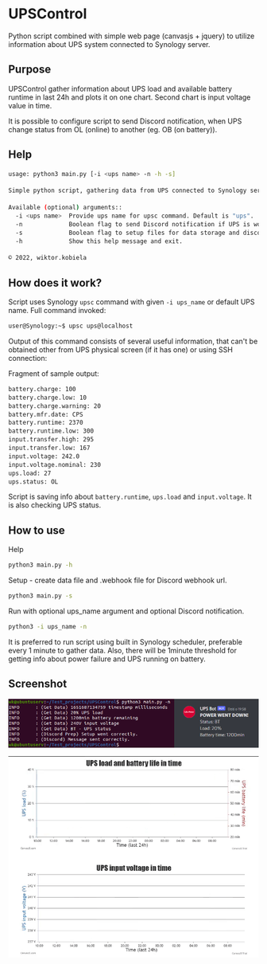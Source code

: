 # UPSControl

Python script combined with simple web page (canvasjs + jquery) to utilize information 
about UPS system connected to Synology server.

## Purpose

UPSControl gather information about UPS load and available battery runtime in last 24h
and plots it on one chart. Second chart is input voltage value in time. 

It is possible to configure script to send Discord notification, when 
UPS change status from OL (online) to another (eg. OB (on battery)).

## Help 

```bash
usage: python3 main.py [-i <ups name> -n -h -s]

Simple python script, gathering data from UPS connected to Synology server with optional Discord notification if UPS starts working on battery.

Available (optional) arguments::
  -i <ups name>  Provide ups name for upsc command. Default is "ups".
  -n             Boolean flag to send Discord notification if UPS is working on battery. Default is false.
  -s             Boolean flag to setup files for data storage and discord notifications. Default is false.
  -h             Show this help message and exit.

© 2022, wiktor.kobiela
```

## How does it work?

Script uses Synology `upsc` command with given `-i ups_name` or default UPS name.
Full command invoked:
```bash 
user@Synology:~$ upsc ups@localhost
```

Output of this command consists of several useful information, that can't be obtained other from 
UPS physical screen (if it has one) or using SSH connection:

Fragment of sample output:
```bash 
battery.charge: 100
battery.charge.low: 10
battery.charge.warning: 20
battery.mfr.date: CPS
battery.runtime: 2370
battery.runtime.low: 300
input.transfer.high: 295
input.transfer.low: 167
input.voltage: 242.0
input.voltage.nominal: 230
ups.load: 27
ups.status: OL
```

Script is saving info about `battery.runtime`, `ups.load` and `input.voltage`. It is also checking UPS status.

## How to use 

Help
```bash
python3 main.py -h
```

Setup - create data file and .webhook file for Discord webhook url.
```bash
python3 main.py -s
```

Run with optional ups_name argument and optional Discord notification.
```bash 
python3 -i ups_name -n
```

It is preferred to run script using built in Synology scheduler, preferable every 1 minute to gather data.
Also, there will be 1minute threshold for getting info about power failure and UPS running on battery.

## Screenshot
![Test run and Discord notification screenshot](/media/screenshot.png)

![Webpage with charts gif](/media/preview.gif)

